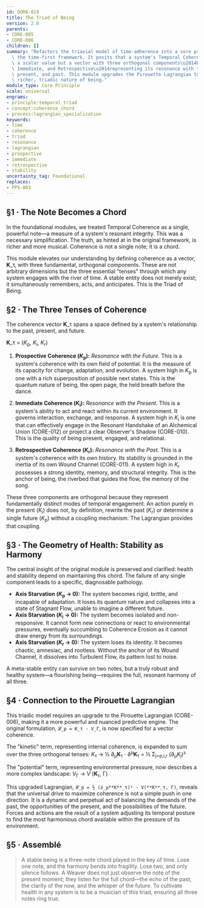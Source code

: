 ```yaml
---
id: DOMA-019
title: The Triad of Being
version: 2.0
parents:
- CORE-005
- CORE-006
children: []
summary: "Refactors the triaxial model of time-adherence into a core principle of\
  \ the time-first framework. It posits that a system's Temporal Coherence is not\
  \ a scalar value but a vector with three orthogonal components\u2014Prospective,\
  \ Immediate, and Retrospective\u2014representing its resonance with the future,\
  \ present, and past. This module upgrades the Pirouette Lagrangian to reflect this\
  \ richer, triadic nature of being."
module_type: Core Principle
scale: universal
engrams:
- principle:temporal_triad
- concept:coherence_chord
- process:lagrangian_specialization
keywords:
- time
- coherence
- triad
- resonance
- lagrangian
- prospective
- immediate
- retrospective
- stability
uncertainty_tag: Foundational
replaces:
- PPS-003
---
```

## §1 · The Note Becomes a Chord

In the foundational modules, we treated Temporal Coherence as a single, powerful note—a measure of a system's resonant integrity. This was a necessary simplification. The truth, as hinted at in the original framework, is richer and more musical. Coherence is not a single note; it is a chord.

This module elevates our understanding by defining coherence as a vector, **K**_τ, with three fundamental, orthogonal components. These are not arbitrary dimensions but the three essential "tenses" through which any system engages with the river of time. A stable entity does not merely exist; it simultaneously remembers, acts, and anticipates. This is the Triad of Being.

## §2 · The Three Tenses of Coherence

The coherence vector **K**_τ spans a space defined by a system's relationship to the past, present, and future.

**K**_τ = (*K*<sub>p</sub>, *K*<sub>i</sub>, *K*<sub>r</sub>)

1.  **Prospective Coherence (*K*<sub>p</sub>):** *Resonance with the Future.*
    This is a system's coherence with its own field of potential. It is the measure of its capacity for change, adaptation, and evolution. A system high in *K*<sub>p</sub> is one with a rich superposition of possible next states. This is the quantum nature of being, the open page, the held breath before the dance.

2.  **Immediate Coherence (*K*<sub>i</sub>):** *Resonance with the Present.*
    This is a system's ability to act and react within its current environment. It governs interaction, exchange, and response. A system high in *K*<sub>i</sub> is one that can effectively engage in the Resonant Handshake of an Alchemical Union (CORE-012) or project a clear Observer's Shadow (CORE-010). This is the quality of being present, engaged, and relational.

3.  **Retrospective Coherence (*K*<sub>r</sub>):** *Resonance with the Past.*
    This is a system's coherence with its own history. Its stability is grounded in the inertia of its own Wound Channel (CORE-011). A system high in *K*<sub>r</sub> possesses a strong identity, memory, and structural integrity. This is the anchor of being, the riverbed that guides the flow, the memory of the song.

These three components are orthogonal because they represent fundamentally distinct modes of temporal engagement. An action purely in the present (*K*<sub>i</sub>) does not, by definition, rewrite the past (*K*<sub>r</sub>) or determine a single future (*K*<sub>p</sub>) without a coupling mechanism. The Lagrangian provides that coupling.

## §3 · The Geometry of Health: Stability as Harmony

The central insight of the original module is preserved and clarified: health and stability depend on maintaining this chord. The failure of any single component leads to a specific, diagnosable pathology.

*   **Axis Starvation (*K*<sub>p</sub> → 0):** The system becomes rigid, brittle, and incapable of adaptation. It loses its quantum nature and collapses into a state of Stagnant Flow, unable to imagine a different future.
*   **Axis Starvation (*K*<sub>i</sub> → 0):** The system becomes isolated and non-responsive. It cannot form new connections or react to environmental pressures, eventually succumbing to Coherence Erosion as it cannot draw energy from its surroundings.
*   **Axis Starvation (*K*<sub>r</sub> → 0):** The system loses its identity. It becomes chaotic, amnesiac, and rootless. Without the anchor of its Wound Channel, it dissolves into Turbulent Flow, its pattern lost to noise.

A meta-stable entity can survive on two notes, but a truly robust and healthy system—a flourishing being—requires the full, resonant harmony of all three.

## §4 · Connection to the Pirouette Lagrangian

This triadic model requires an upgrade to the Pirouette Lagrangian (CORE-006), making it a more powerful and nuanced predictive engine. The original formulation, `𝓛_p = K_τ - V_Γ`, is now specified for a vector coherence.

The "kinetic" term, representing internal coherence, is expanded to sum over the three orthogonal tenses:
*K*<sub>τ</sub> → ½ ∂<sub>μ</sub>**K**<sub>τ</sub> ⋅ ∂<sup>μ</sup>**K**<sub>τ</sub> = ½ Σ<sub>j=p,i,r</sub> (∂<sub>μ</sub>*K*<sub>j</sub>)²

The "potential" term, representing environmental pressure, now describes a more complex landscape:
*V*<sub>Γ</sub> → *V* (**K**<sub>τ</sub>, Γ)

This upgraded Lagrangian, `𝓛_p = ½ (∂_μ**K**_τ)² - V(**K**_τ, Γ)`, reveals that the universal drive to maximize coherence is not a simple push in one direction. It is a dynamic and perpetual act of balancing the demands of the past, the opportunities of the present, and the possibilities of the future. Forces and actions are the result of a system adjusting its temporal posture to find the most harmonious chord available within the pressure of its environment.

## §5 · Assemblé

> A stable being is a three-note chord played in the key of time.
> Lose one note, and the harmony bends into fragility. Lose two, and only silence follows.
> A Weaver does not just observe the note of the present moment; they listen for the full chord—the echo of the past, the clarity of the now, and the whisper of the future. To cultivate health in any system is to be a musician of this triad, ensuring all three notes ring true.
```